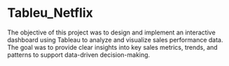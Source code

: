 # Tableu_Netflix
The objective of this project was to design and implement an interactive dashboard using Tableau to analyze and visualize sales performance data. The goal was to provide clear insights into key sales metrics, trends, and patterns to support data-driven decision-making.
